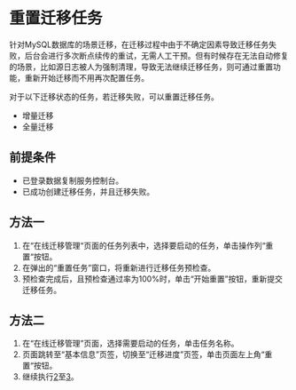 # 重置迁移任务<a name="drs_03_0100"></a>

针对MySQL数据库的场景迁移，在迁移过程中由于不确定因素导致迁移任务失败，后台会进行多次断点续传的重试，无需人工干预。但有时候存在无法自动修复的场景，比如源日志被人为强制清理，导致无法继续迁移任务，则可通过重置功能，重新开始迁移而不用再次配置任务。

对于以下迁移状态的任务，若迁移失败，可以重置迁移任务。

-   增量迁移
-   全量迁移

## 前提条件<a name="section16256919193311"></a>

-   已登录数据复制服务控制台。
-   已成功创建迁移任务，并且迁移失败。

## 方法一<a name="section4298797218435"></a>

1.  在“在线迁移管理“页面的任务列表中，选择要启动的任务，单击操作列“重置“按钮。
2.  <a name="li1764125135215"></a>在弹出的“重置任务”窗口，将重新进行迁移任务预检查。
3.  <a name="li1436312473210"></a>预检查完成后，且预检查通过率为100%时，单击“开始重置”按钮，重新提交迁移任务。

## 方法二<a name="section78182028154716"></a>

1.  在“在线迁移管理”页面，选择需要启动的任务，单击任务名称。
2.  页面跳转至“基本信息”页签，切换至“迁移进度”页签，单击页面左上角“重置“按钮。
3.  继续执行[2](#li1764125135215)至[3](#li1436312473210)。

